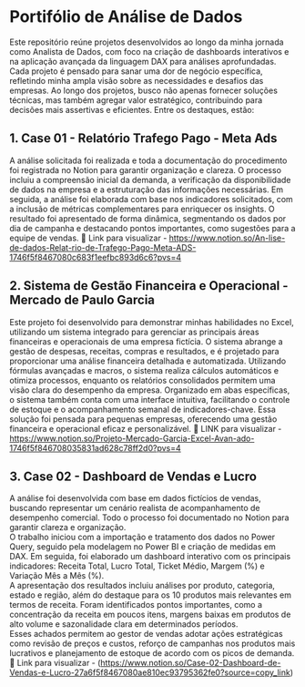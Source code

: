 # Portifólio de Análise de Dados

Este repositório reúne projetos desenvolvidos ao longo da minha jornada como Analista de Dados, com foco na criação de dashboards interativos e na aplicação avançada da linguagem DAX para análises aprofundadas. Cada projeto é pensado para sanar uma dor de negócio específica, refletindo minha ampla visão sobre as necessidades e desafios das empresas. Ao longo dos projetos, busco não apenas fornecer soluções técnicas, mas também agregar valor estratégico, contribuindo para decisões mais assertivas e eficientes. Entre os destaques, estão:

## 1. Case 01 - Relatório Trafego Pago - Meta Ads
A análise solicitada foi realizada e toda a documentação do procedimento foi registrada no Notion para garantir organização e clareza. O processo incluiu a compreensão inicial da demanda, a verificação da disponibilidade de dados na empresa e a estruturação das informações necessárias. Em seguida, a análise foi elaborada com base nos indicadores solicitados, com a inclusão de métricas complementares para enriquecer os insights. O resultado foi apresentado de forma dinâmica, segmentando os dados por dia de campanha e destacando pontos importantes, como sugestões para a equipe de vendas. 
🔗 Link para visualizar -  https://www.notion.so/An-lise-de-dados-Relat-rio-de-Trafego-Pago-Meta-ADS-1746f5f8467080c683f1eefbc893d6c6?pvs=4

## 2. Sistema de Gestão Financeira e Operacional - Mercado de Paulo Garcia
Este projeto foi desenvolvido para demonstrar minhas habilidades no Excel, utilizando um sistema integrado para gerenciar as principais áreas financeiras e operacionais de uma empresa fictícia. O sistema abrange a gestão de despesas, receitas, compras e resultados, e é projetado para proporcionar uma análise financeira detalhada e automatizada. Utilizando fórmulas avançadas e macros, o sistema realiza cálculos automáticos e otimiza processos, enquanto os relatórios consolidados permitem uma visão clara do desempenho da empresa. Organizado em abas específicas, o sistema também conta com uma interface intuitiva, facilitando o controle de estoque e o acompanhamento semanal de indicadores-chave. Essa solução foi pensada para pequenas empresas, oferecendo uma gestão financeira e operacional eficaz e personalizável.
🔗 LINK para visualizar - https://www.notion.so/Projeto-Mercado-Garcia-Excel-Avan-ado-1746f5f846708035831ad628c78ff2d0?pvs=4

## 3. Case 02 - Dashboard de Vendas e Lucro  
A análise foi desenvolvida com base em dados fictícios de vendas, buscando representar um cenário realista de acompanhamento de desempenho comercial. Todo o processo foi documentado no Notion para garantir clareza e organização.  
O trabalho iniciou com a importação e tratamento dos dados no Power Query, seguido pela modelagem no Power BI e criação de medidas em DAX. Em seguida, foi elaborado um dashboard interativo com os principais indicadores: Receita Total, Lucro Total, Ticket Médio, Margem (%) e Variação Mês a Mês (%).  
A apresentação dos resultados incluiu análises por produto, categoria, estado e região, além do destaque para os 10 produtos mais relevantes em termos de receita. Foram identificados pontos importantes, como a concentração da receita em poucos itens, margens baixas em produtos de alto volume e sazonalidade clara em determinados períodos.  
Esses achados permitem ao gestor de vendas adotar ações estratégicas como revisão de preços e custos, reforço de campanhas nos produtos mais lucrativos e planejamento de estoque de acordo com os picos de demanda.  
🔗 Link para visualizar - (https://www.notion.so/Case-02-Dashboard-de-Vendas-e-Lucro-27a6f5f8467080ae810ec93795362fe0?source=copy_link)  
